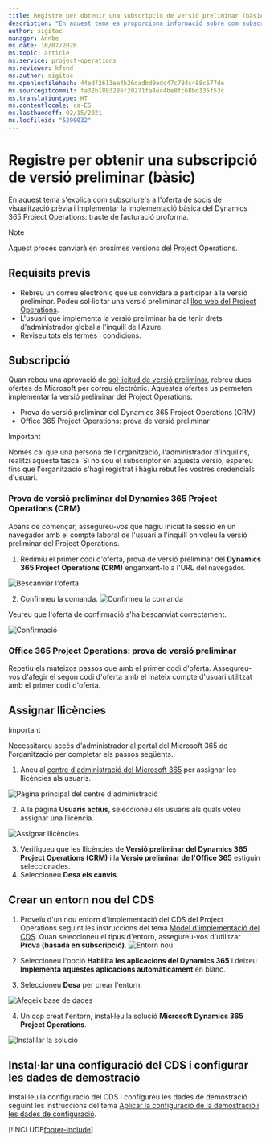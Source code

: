 ```yaml
---
title: Registre per obtenir una subscripció de versió preliminar (bàsic)
description: "En aquest tema es proporciona informació sobre com subscriure's i implementar la implementació bàsica del Project Operations: acord a facturació proforma."
author: sigitac
manager: Annbe
ms.date: 10/07/2020
ms.topic: article
ms.service: project-operations
ms.reviewer: kfend
ms.author: sigitac
ms.openlocfilehash: 44edf2613ea4b26dadbd9edc47c784c488c577de
ms.sourcegitcommit: fa32b1893286f20271fa4ec4be8fc68bd135f53c
ms.translationtype: HT
ms.contentlocale: ca-ES
ms.lasthandoff: 02/15/2021
ms.locfileid: "5290032"
---
```

# <a name="sign-up-for-a-preview-subscription---lite"></a>Registre per obtenir una subscripció de versió preliminar (bàsic) 

En aquest tema s'explica com subscriure's a l'oferta de socis de visualització prèvia i implementar la implementació bàsica del Dynamics 365 Project Operations: tracte de facturació proforma.

> [!NOTE]
> Aquest procés canviarà en pròximes versions del Project Operations.

## <a name="prerequisites"></a>Requisits previs

- Rebreu un correu electrònic que us convidarà a participar a la versió preliminar. Podeu sol·licitar una versió preliminar al [lloc web del Project Operations](https://dynamics.microsoft.com/en-us/project-operations/overview/).
- L'usuari que implementa la versió preliminar ha de tenir drets d'administrador global a l'inquilí de l'Azure.
- Reviseu tots els termes i condicions.

## <a name="subscribe"></a>Subscripció

Quan rebeu una aprovació de [sol·licitud de versió preliminar](https://forms.office.com/FormsPro/Pages/ResponsePage.aspx?id=v4j5cvGGr0GRqy180BHbR56j8lZs0FdAvwT75_WNFyxUMkRDV1NYQU5TNjE2VjhKOVBUNVg2R0s1NC4u), rebreu dues ofertes de Microsoft per correu electrònic. Aquestes ofertes us permeten implementar la versió preliminar del Project Operations:

- Prova de versió preliminar del Dynamics 365 Project Operations (CRM)
- Office 365 Project Operations: prova de versió preliminar

> [!IMPORTANT]
> Només cal que una persona de l'organització, l'administrador d'inquilins, realitzi aquesta tasca. Si no sou el subscriptor en aquesta versió, espereu fins que l'organització s'hagi registrat i hàgiu rebut les vostres credencials d'usuari.

### <a name="dynamics-365-project-operations-crm---preview-trial"></a>Prova de versió preliminar del Dynamics 365 Project Operations (CRM) 

Abans de començar, assegureu-vos que hàgiu iniciat la sessió en un navegador amb el compte laboral de l'usuari a l'inquilí on voleu la versió preliminar del Project Operations.

1. Redimiu el primer codi d'oferta, prova de versió preliminar del **Dynamics 365 Project Operations (CRM)** enganxant-lo a l'URL del navegador.

![Bescanviar l'oferta](./media/16RedeemFirstOfferNew.png)

2. Confirmeu la comanda.
![Confirmeu la comanda](./media/17ConfirmOrderNew.png)

Veureu que l'oferta de confirmació s'ha bescanviat correctament.

![Confirmació](./media/18OrderConfirmationNew.png)

### <a name="office-365-project-operations---preview-trial"></a>Office 365 Project Operations: prova de versió preliminar

Repetiu els mateixos passos que amb el primer codi d'oferta. Assegureu-vos d'afegir el segon codi d'oferta amb el mateix compte d'usuari utilitzat amb el primer codi d'oferta.

## <a name="assign-licenses"></a>Assignar llicències

> [!IMPORTANT]
> Necessitareu accés d'administrador al portal del Microsoft 365 de l'organització per completar els passos següents.


1. Aneu al [centre d'administració del Microsoft 365](https://portal.office.com/) per assignar les llicències als usuaris.

![Pàgina principal del centre d'administració](./media/14AdminPortal.png)

2. A la pàgina **Usuaris actius**, seleccioneu els usuaris als quals voleu assignar una llicència.

![Assignar llicències](./media/15AssignLicenses.png)

3. Verifiqueu que les llicències de **Versió preliminar del Dynamics 365 Project Operations (CRM)** i la **Versió preliminar de l'Office 365** estiguin seleccionades. 
4. Seleccioneu **Desa els canvis**.

## <a name="create-a-new-cds-environment"></a>Crear un entorn nou del CDS

1. Proveïu d'un nou entorn d'implementació del CDS del Project Operations seguint les instruccions del tema [Model d'implementació del CDS](lite-deployment.md). Quan seleccioneu el tipus d'entorn, assegureu-vos d'utilitzar **Prova (basada en subscripció)**.
![Entorn nou](./media/19CreateEnvironment.png)

2. Seleccioneu l'opció **Habilita les aplicacions del Dynamics 365** i deixeu **Implementa aquestes aplicacions automàticament** en blanc.  
3. Seleccioneu **Desa** per crear l'entorn.

![Afegeix base de dades](./media/20CreateEnvironment1.png)

4. Un cop creat l'entorn, instal·leu la solució **Microsoft Dynamics 365 Project Operations**. 

![Instal·lar la solució](./media/21InstallSolution.png)

## <a name="install-a-cds-configuration-and-setup-demo-data"></a>Instal·lar una configuració del CDS i configurar les dades de demostració

Instal·leu la configuració del CDS i configureu les dades de demostració seguint les instruccions del tema [Aplicar la configuració de la demostració i les dades de configuració](lite-apply-demo-setup-config-data.md).


[!INCLUDE[footer-include](../includes/footer-banner.md)]